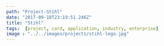 ```yaml
---
path: "Project-Stihl"
date: "2017-09-18T23:19:51.246Z"
title: "Stihl"
tags:  [project, card, application, industry, enterprise]
image : "../../images/projects/stihl-logo.jpg"
---
```

